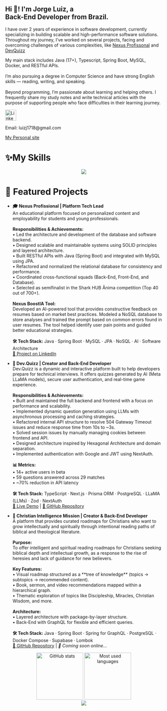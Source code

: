 <h2 align="left">Hi 👋! I'm Jorge Luiz, a <br>Back-End Developer from Brazil.</h2>

<p align="left">
  I have over 2 years of experience in software development, currently specializing in building scalable and high-performance software solutions. 
  Throughout my journey, I’ve worked on several projects, facing and overcoming challenges of various complexities, like <a href="https://www.linkedin.com/company/nexus-profissional/posts/?feedView=all" target="_blank">Nexus Profissonal</a> and <a href="https://dev-quizz-edu.vercel.app/" target="_blank">DevQuizz</a>

  My main stack includes Java (17+), Typescript, Spring Boot, MySQL, Docker, and RESTful APIs. <br><br>
  I’m also pursuing a degree in Computer Science and have strong English skills — reading, writing, and speaking. <br><br>
  Beyond programming, I’m passionate about learning and helping others. I frequently share my study notes and write technical articles 
  with the purpose of supporting people who face difficulties in their learning journey.
</p>

<div align="left"> 
  <a href="https://www.linkedin.com/in/jorge-andradesouza/" target="_blank"> 
    <img src="https://img.shields.io/static/v1?message=LinkedIn&logo=linkedin&label=&color=0077B5&logoColor=white&labelColor=&style=for-the-badge" height="35" alt="LinkedIn logo" /> 
  </a> 
  <p>Email: luizj1718@gmail.com</p> 
  <a href="https://www.linkedin.com/in/jorge-andradesouza/" target="_blank"> 
    My Personal site
  </a> 
</div>



</div> <h1 align="left">✨My Skills</h1> <div align="center"> <a href="https://skillicons.dev"> <img src="https://skillicons.dev/icons?i=java,spring,docker,mysql,mongodb,postgres,typescript,javascript,nodejs,express,nest,git,vscode,next,tailwind,github,postman,vercel" /> </a> </div>

<h1 align="left">🧠 Featured Projects</h1>

<ul>
 <li>
  <p align="left">
    <strong>🎓 Nexus Profissional | Platform Tech Lead</strong><br>
    An educational platform focused on personalized content and employability for students and young professionals.<br><br>
    <strong>Responsibilities & Achievements:</strong><br>
    • Led the architecture and development of the database and software backend.<br>
    • Designed scalable and maintainable systems using SOLID principles and layered architecture.<br>
    • Built RESTful APIs with Java (Spring Boot) and integrated with MySQL using JPA.<br>
    • Refactored and normalized the relational database for consistency and performance.<br>
    • Coordinated cross-functional squads (Back-End, Front-End, and Database).<br>
    • Selected as semifinalist in the Shark HUB Ânima competition (Top 40 out of 700+).<br><br>
    <strong> Nexus BoostIA Tool:</strong><br>
    Developed an AI-powered tool that provides constructive feedback on resumes based on market best practices. Modeled a NoSQL database to store analyses and trained the prompt based on common errors found in user resumes. The tool helped identify user pain points and guided better educational strategies.<br><br>
    <strong>🛠 Tech Stack:</strong> Java · Spring Boot · MySQL · JPA · NoSQL · AI · Software Architecture<br>
    <a href="https://www.linkedin.com/company/nexus-profissional/posts/?feedView=all" target="_blank">🔗 Project on LinkedIn</a>
  </p>
</li>

 <li>
  <p align="left">
    <strong>🚀 Dev.Quizz | Creator and Back-End Developer</strong><br>
    Dev.Quizz is a dynamic and interactive platform built to help developers prepare for technical interviews. It offers quizzes generated by AI (Meta LLaMA models), secure user authentication, and real-time game experience.<br><br>
    <strong>Responsibilities & Achievements:</strong><br>
    • Built and maintained the full backend and frontend with a focus on performance and scalability.<br>
    • Implemented dynamic question generation using LLMs with asynchronous processing and caching strategies.<br>
    • Refactored internal API structure to resolve 504 Gateway Timeout issues and reduce response time from 10s to ~3s.<br>
    • Solved session issues by manually managing cookies between frontend and API.<br>
    • Designed architecture inspired by Hexagonal Architecture and domain separation.<br>
    • Implemented authentication with Google and JWT using NextAuth.<br><br>
    <strong>📊 Metrics:</strong><br>
    • 14+ active users in beta<br>
    • 59 questions answered across 29 matches<br>
    • ~70% reduction in API latency<br><br>
    <strong>🛠 Tech Stack:</strong> TypeScript · Next.js · Prisma ORM · PostgreSQL · LLaMA (LLMs) · Zod · NextAuth<br>
    <a href="https://dev-quizz-edu.vercel.app/" target="_blank">🔗 Live Demo</a> |
    <a href="https://github.com/JorgeluizAndrade/dev.quizz" target="_blank">🔗 GitHub Repository</a>
  </p>
</li>

<li>
  <p align="left">
    <strong>📖 Christian Intelligence Mission | Creator & Back-End Developer</strong><br>
    A platform that provides curated roadmaps for Christians who want to grow intellectually and spiritually through intentional reading paths of biblical and theological literature.<br><br>
    <strong>Purpose:</strong><br>
    To offer intelligent and spiritual reading roadmaps for Christians seeking biblical depth and intellectual growth, as a response to the rise of heresies and lack of guidance for new believers.<br><br>
    <strong>Key Features:</strong><br>
    • Visual roadmap structured as a **tree of knowledge** (topics → subtopics → recommended content).<br>
    • Book, sermon, and video recommendations mapped within a hierarchical graph.<br>
    • Thematic exploration of topics like Discipleship, Miracles, Christian Wisdom, and more.<br><br>
    <strong>Architecture:</strong><br>
    • Layered architecture with package-by-layer structure.<br>
    • Back-End with GraphQL for flexible and efficient queries.<br><br>
    <strong>🛠 Tech Stack:</strong> Java · Spring Boot · Spring for GraphQL · PostgreSQL · Docker Compose · Supabase · Lombok<br>
    <a href="https://github.com/JorgeluizAndrade/christian-intelligence-mission" target="_blank">🔗 GitHub Repository</a> |
    <em>🚧 Coming soon online...</em>
  </p>
</li>
</ul>

<div align="center"> <img src="https://github-readme-stats.vercel.app/api?username=JorgeluizAndrade&hide_title=false&hide_rank=false&show_icons=true&include_all_commits=true&count_private=true&disable_animations=false&theme=dracula&locale=en&hide_border=false" height="150" alt="GitHub stats" /> <img src="https://github-readme-stats.vercel.app/api/top-langs?username=JorgeluizAndrade&locale=en&hide_title=false&layout=compact&card_width=320&langs_count=5&theme=dracula&hide_border=false" height="150" alt="Most used languages" /> </div>
<div align="center"> <img src="https://github-profile-trophy.vercel.app/?username=JorgeluizAndrade&row=1&column=6&theme=dracula&margin-w=15&margin-h=15" /> </div>
